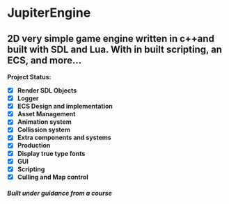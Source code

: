 # JupiterEngine
2D very simple game engine written in c++and built with SDL and Lua. With in built scripting, an ECS, and more...
---------------------------------------------------------------------------------------------------------------------------

<b>Project Status:<b>

- [X] Render SDL Objects
- [X] Logger
- [X] ECS Design and implementation
- [X] Asset Management
- [X] Animation system
- [X] Collission system
- [X] Extra components and systems
- [X] Production
- [X] Display true type fonts
- [X] GUI
- [X] Scripting
- [X] Culling and Map control
<h5>Built under guidance from a course</h5>
